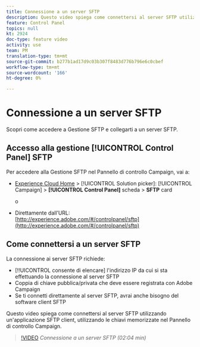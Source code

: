 ```yaml
---
title: Connessione a un server SFTP
description: Questo video spiega come connettersi al server SFTP utilizzando un'applicazione SFTP client, utilizzando le chiavi memorizzate nel Pannello di controllo Campaign.
feature: Control Panel
topics: null
kt: 2924
doc-type: feature video
activity: use
team: PM
translation-type: tm+mt
source-git-commit: b277b1ad17d9c03b307f8483d776b796e6c0cbef
workflow-type: tm+mt
source-wordcount: '166'
ht-degree: 0%

---
```



# Connessione a un server SFTP

Scopri come accedere a Gestione SFTP e collegarti a un server SFTP.

## Accesso alla gestione [!UICONTROL Control Panel] SFTP

Per accedere alla Gestione SFTP nel Pannello di controllo Campaign, vai a:

* [Experience Cloud Home](https://experience.adobe.com/#/home) > [!UICONTROL Solution picker]: [!UICONTROL Campaign] > **[!UICONTROL Control Panel]** scheda > **SFTP** card

   o
* Direttamente dall’URL: [http://experience.adobe.com/#/controlpanel/sftp](http://experience.adobe.com/#/controlpanel/sftp)

## Come connettersi a un server SFTP

La connessione ai server SFTP richiede:

* [!!UICONTROL consente di elencare] l&#39;indirizzo IP da cui si sta effettuando la connessione al server SFTP
* Coppia di chiave pubblica/privata che deve essere registrata con  Adobe Campaign
* Se ti connetti direttamente al server SFTP, avrai anche bisogno del software client SFTP

Questo video spiega come connettersi al server SFTP utilizzando un&#39;applicazione SFTP client, utilizzando le chiavi memorizzate nel Pannello di controllo Campaign.

>[!VIDEO](https://video.tv.adobe.com/v/27263?quality=12)
*Connessione a un server SFTP (02:04 min)*
